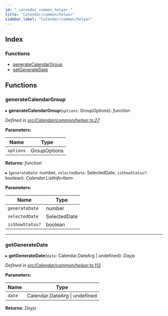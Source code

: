 ```yaml
---
id: "_calendar_common_helper_"
title: "Calendar/common/helper"
sidebar_label: "Calendar/common/helper"
---
```


## Index

### Functions

* [generateCalendarGroup](_calendar_common_helper_.md#generatecalendargroup)
* [getGenerateDate](_calendar_common_helper_.md#getgeneratedate)

## Functions

###  generateCalendarGroup

▸ **generateCalendarGroup**(`options`: GroupOptions): *function*

*Defined in [src/Calendar/common/helper.ts:27](https://github.com/tarojsx/ui/blob/6701f45/src/Calendar/common/helper.ts#L27)*

**Parameters:**

Name | Type |
------ | ------ |
`options` | GroupOptions |

**Returns:** *function*

▸ (`generateDate`: number, `selectedDate`: SelectedDate, `isShowStatus?`: boolean): *Calendar.ListInfo‹Item›*

**Parameters:**

Name | Type |
------ | ------ |
`generateDate` | number |
`selectedDate` | SelectedDate |
`isShowStatus?` | boolean |

___

###  getGenerateDate

▸ **getGenerateDate**(`date`: Calendar.DateArg | undefined): *Dayjs*

*Defined in [src/Calendar/common/helper.ts:112](https://github.com/tarojsx/ui/blob/6701f45/src/Calendar/common/helper.ts#L112)*

**Parameters:**

Name | Type |
------ | ------ |
`date` | Calendar.DateArg &#124; undefined |

**Returns:** *Dayjs*
